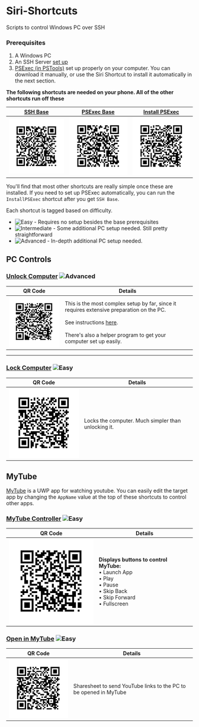 # Siri-Shortcuts
Scripts to control Windows PC over SSH

### Prerequisites
1. A Windows PC 
2. An SSH Server [set up](https://winaero.com/blog/enable-openssh-server-windows-10/)
3. [PSExec (in PSTools)](https://docs.microsoft.com/en-us/sysinternals/downloads/psexec) set up properly on your computer. You can download it manually, or use the Siri Shortcut to install it automatically in the next section. 

**The following shortcuts are needed on your phone. All of the other shortcuts run off these**

[SSH Base](https://www.icloud.com/shortcuts/21d139d065b9464a8f6aa3764a02157b)|[PSExec Base](https://www.icloud.com/shortcuts/1ed83e774dcc478989f85c5f6431dcf2)| [Install PSExec](https://www.icloud.com/shortcuts/9b29eb30534f4874ba53cd46a88d6eff)|
| ------------- | ------------- | ------------- |
|![Image](UnlockPC/QR/QR_SSHMain.png)|![Image](QR/QR_PSExecBase.png)|![Image](QR/QR_InstallPSExec.png)|

You'll find that most other shortcuts are really simple once these are installed. 
If you need to set up PSExec automatically, you can run the `InstallPSExec` shortcut after you get `SSH Base`.

Each shortcut is tagged based on difficulty.
* ![Easy](https://img.shields.io/badge/-Easy-brightgreen.svg)  - Requires no setup besides the base prerequisites
* ![Intermediate](https://img.shields.io/badge/-Intermediate-blue.svg) - Some additional PC setup needed. Still pretty straightforward
* ![Advanced](https://img.shields.io/badge/-Advanced-red.svg) - In-depth additional PC setup needed. 


## PC Controls

### [Unlock Computer](https://www.icloud.com/shortcuts/4da94fefa30b46aeb561a683afa3221e) ![Advanced](https://img.shields.io/badge/-Advanced-red.svg)

|QR Code | Details|
| ---- |---- |
|![Image](UnlockPC/QR/QR_SSHUnlock.png)|This is the most complex setup by far, since it requires extensive preparation on the PC.</br></br>See instructions [here](UnlockPC/readme.md).</br></br>There's also a helper program to get your computer set up easily.|

____

### [Lock Computer](https://www.icloud.com/shortcuts/2405b1deb41f4ca1ae4b54c9aab84563) ![Easy](https://img.shields.io/badge/-Easy-brightgreen.svg)

|QR Code | Details|
| ---- |---- |
|![Image](QR/QR_LockPC.png)|Locks the computer. Much simpler than unlocking it.|

## MyTube
[MyTube](https://www.microsoft.com/en-us/p/mytube/9wzdncrcwf3l) is a UWP app for watching youtube. 
You can easily edit the target app by changing the `AppName` value at the top of these shortcuts to control other apps. 
### [MyTube Controller](https://www.icloud.com/shortcuts/9837aec385e443f2a0881791bbbb94e2) ![Easy](https://img.shields.io/badge/-Easy-brightgreen.svg)
|QR Code | Details|
| ---- |---- |
|![Image](QR/QR_MyTubeController.png)|**Displays buttons to control MyTube:**</br>  • Launch App</br>  • Play</br>  • Pause</br>  • Skip Back</br>  • Skip Forward</br>  • Fullscreen|

### [Open in MyTube](https://www.icloud.com/shortcuts/2b15ba96a0a1485ea60d2914b323f0b8) ![Easy](https://img.shields.io/badge/-Easy-brightgreen.svg)
|QR Code | Details|
| ---- |---- |
|![Image](QR/QR_MyTubeSend.png)|Sharesheet to send YouTube links to the PC to be opened in MyTube|


